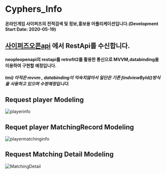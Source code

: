 # Cyphers_Info
#### 온라인게임 사이퍼즈의 전적검색 및 정보,홍보용 어플리케이션입니다.(Development Start Date: 2020-05-19) 

## [사이퍼즈오픈api](https://developers.neople.co.kr/contents/apiDocs/cyphers) 에서 RestApi를 수신합니다.

#### neopleopenapi의 restapi를 retrofit2를 활용한 통신으로 MVVM,databinding을 이용하여 구현할 예정입니다.
##### tmi) 아직은 mvvm , databinding이 익숙치않아서 일단은 기존 findviewById()방식을 사용하고 있으며 수정예정입니다.


## Request player Modeling

![playerinfo](https://user-images.githubusercontent.com/40031858/82518117-94db0e00-9b59-11ea-9328-77d0477b051c.jpg)

## Requet player MatchingRecord Modeling

![playermatchinginfo](https://user-images.githubusercontent.com/40031858/82518134-9e647600-9b59-11ea-9d41-852e1ce3cdad.jpg)


## Request Matching Detail Modeling


![MatchingDetail](https://user-images.githubusercontent.com/40031858/82780084-ffa98380-9e90-11ea-9a82-f96c962ff5e4.jpg)
